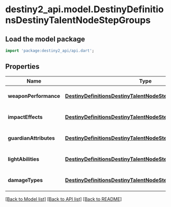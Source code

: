# destiny2_api.model.DestinyDefinitionsDestinyTalentNodeStepGroups

## Load the model package
```dart
import 'package:destiny2_api/api.dart';
```

## Properties
Name | Type | Description | Notes
------------ | ------------- | ------------- | -------------
**weaponPerformance** | [**DestinyDefinitionsDestinyTalentNodeStepWeaponPerformances**](DestinyDefinitionsDestinyTalentNodeStepWeaponPerformances.md) |  | [optional] [default to null]
**impactEffects** | [**DestinyDefinitionsDestinyTalentNodeStepImpactEffects**](DestinyDefinitionsDestinyTalentNodeStepImpactEffects.md) |  | [optional] [default to null]
**guardianAttributes** | [**DestinyDefinitionsDestinyTalentNodeStepGuardianAttributes**](DestinyDefinitionsDestinyTalentNodeStepGuardianAttributes.md) |  | [optional] [default to null]
**lightAbilities** | [**DestinyDefinitionsDestinyTalentNodeStepLightAbilities**](DestinyDefinitionsDestinyTalentNodeStepLightAbilities.md) |  | [optional] [default to null]
**damageTypes** | [**DestinyDefinitionsDestinyTalentNodeStepDamageTypes**](DestinyDefinitionsDestinyTalentNodeStepDamageTypes.md) |  | [optional] [default to null]

[[Back to Model list]](../README.md#documentation-for-models) [[Back to API list]](../README.md#documentation-for-api-endpoints) [[Back to README]](../README.md)


